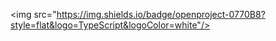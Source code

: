 <img src="https://img.shields.io/badge/openproject-0770B8?style=flat&logo=TypeScript&logoColor=white"/>
